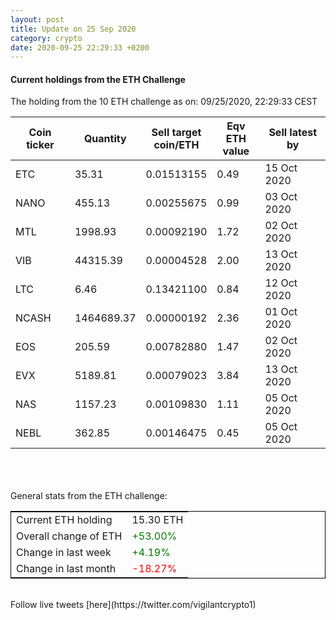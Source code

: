```yaml
---
layout: post
title: Update on 25 Sep 2020
category: crypto
date: 2020-09-25 22:29:33 +0200
---
```

<!-- Global site tag (gtag.js) - Google Analytics -->
<script async src="https://www.googletagmanager.com/gtag/js?id=UA-103831149-5"></script>
<script>
  window.dataLayer = window.dataLayer || [];
  function gtag(){dataLayer.push(arguments);}
  gtag('js', new Date());

  gtag('config', 'UA-103831149-5');
</script>


#### Current holdings from the ETH Challenge

The holding from the 10 ETH challenge as on: 09/25/2020, 22:29:33 CEST

|Coin ticker|Quantity|Sell target<br>coin/ETH|Eqv ETH<br>value|Sell latest by|
|-----------|--------|-----------|-----------|--------------|
ETC|35.31|  0.01513155|0.49|15 Oct 2020|
NANO|455.13|  0.00255675|0.99|03 Oct 2020|
MTL|1998.93|  0.00092190|1.72|02 Oct 2020|
VIB|44315.39|  0.00004528|2.00|13 Oct 2020|
LTC|6.46|  0.13421100|0.84|12 Oct 2020|
NCASH|1464689.37|  0.00000192|2.36|01 Oct 2020|
EOS|205.59|  0.00782880|1.47|02 Oct 2020|
EVX|5189.81|  0.00079023|3.84|13 Oct 2020|
NAS|1157.23|  0.00109830|1.11|05 Oct 2020|
NEBL|362.85|  0.00146475|0.45|05 Oct 2020|

<br>
<br>
<br>
General stats from the ETH challenge:

<table style="border:1px solid black;margin-left:auto;margin-right:auto;">
	<tbody>
	<tr>
		<td>Current ETH holding</td>
		<td>     15.30 ETH</td>
	</tr>
	<tr>
		<td>Overall change of ETH</td>
		<td><font color="green">+53.00%</font></td>
	</tr>
	<tr>
		<td>Change in last week</td>
		<td><font color="green">+4.19%</font></td>
	</tr>
	<tr>
		<td>Change in last month</td>
		<td><font color="red">-18.27%</font></td>
	</tr>
	</tbody>
</table>

<br>
Follow live tweets [here](https://twitter.com/vigilantcrypto1)
<br>
<br>